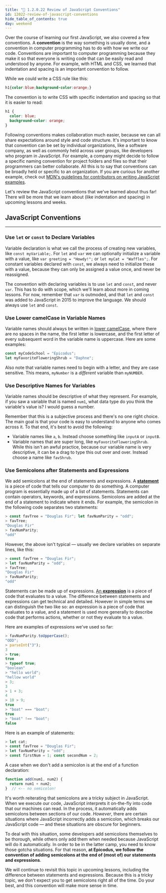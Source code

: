 ```yaml
---
title: "📓 1.2.0.22 Review of JavaScript Conventions"
id: 12022-review-of-javascript-conventions
hide_table_of_contents: true
day: weekend
---
```


Over the course of learning our first JavaScript, we also covered a few conventions. A **convention** is the way something is usually done, and a convention in computer programming has to do with how we write our code. Conventions are important to computer programming because they make it so that everyone is writing code that can be easily read and understood by anyone. For example, with HTML and CSS, we learned that indentation and spacing is an important convention to follow.

While we could write a CSS rule like this:

```css
h1{color:blue;background-color:orange;}
```

The convention is to write CSS with specific indentation and spacing so that it is easier to read:

```css
h1 { 
  color: blue;
  background-color: orange;
}
```

Following conventions makes collaboration much easier, because we can all share expectations around style and code structure. It's important to know that convention can be set by individual organizations, like a software company, as well as commonly held across user groups, like developers who program in JavaScript. For example, a company might decide to follow a specific naming convention for project folders and files so that their programmers can better collaborate. All this is to say that conventions can be broadly held or specific to an organization. If you are curious for another example, check out [MDN's guidelines for contributors on writing JavaScript examples](https://developer.mozilla.org/en-US/docs/MDN/Guidelines/Code_guidelines/JavaScript#use_expanded_syntax). 

Let's review the JavaScript conventions that we've learned about thus far! There will be more that we learn about (like indentation and spacing) in upcoming lessons and weeks.

## JavaScript Conventions
---

### Use `let` or `const` to Declare Variables

Variable declaration is what we call the process of creating new variables, like `const myVariable;`. For `let` and `var` we can optionally initialize a variable with a value, like `var greeting = "Howdy!";` or `let myCat = "Waffles";`. For constant variables declared with `const`, we always need to initialize these with a value, because they can only be assigned a value once, and never be reassigned.

The convention with declaring variables is to use `let` and `const`, and never `var`. This has to do with scope, which we'll learn about more in coming lessons. For now, remember that `var` is outmoded, and that `let` and `const` was added to JavaScript in 2015 to improve the language. We should always use `let` and `const`.

### Use Lower camelCase in Variable Names

Variable names should always be written in [lower camelCase](https://developer.mozilla.org/en-US/docs/MDN/Guidelines/Code_guidelines/JavaScript#variable_naming), where there are no spaces in the name, the first letter is lowercase, and the first letter of every subsequent word in the variable name is uppercase. Here are some examples:

```js
const myCodeSchool = "Epicodus";
let myFavoriteFloweringShrub = "Daphne";
```

Also note that variable names need to begin with a letter, and they are case sensitive. This means,  `myNumber` is a _different_ variable than `myNUMBER`.

### Use Descriptive Names for Variables

Variable names should be descriptive of what they represent. For example, if you saw a variable that is named `num1`, what data type do you think the variable's value is? I would guess a number. 

Remember that this is a subjective process and there's no one right choice. The main goal is that your code is easy to understand to anyone who comes across it. To that end, it's best to avoid the following:

* Variable names like `a`, `b`. Instead choose something like `inputA` or `inputB`.
* Variable names that are super long, like `myFavoriteFloweringShrub`. While this isn't an awful practice, because our variable name is very descriptive, it can be a drag to type this out over and over. Instead choose a name like `favShrub`.

### Use Semicolons after Statements and Expressions

We add semicolons at the end of statements and expressions. A [**statement**](https://developer.mozilla.org/en-US/docs/Glossary/Statement) is a piece of code that tells our computer to do something. A computer program is essentially made up of a list of statements. Statements can contain operators, keywords, and expressions. Semicolons are added at the end of a statement to indicate where it ends. For example, the semicolon in the following code separates two statements:

```js
> const favTree = "Douglas Fir"; let favNumParity = "odd";
> favTree;
"Douglas Fir"
> favNumParity;
"odd"
```

However, the above isn't typical — usually we declare variables on separate lines, like this:

```js
> const favTree = "Douglas Fir"; 
> let favNumParity = "odd";
> favTree;
"Douglas Fir"
> favNumParity;
"odd"
```

Statements can be made up of expressions. [An **expression**](https://developer.mozilla.org/en-US/docs/Web/JavaScript/Guide/Expressions_and_Operators#expressions) is a piece of code that evaluates to a value. The difference between statements and expressions can get technical and detailed. However in simple terms we can distinguish the two like so: an expression is a piece of code that evaluates to a value, and a statement is used more generally to describe code that performs actions, whether or not they evaluate to a value.  

Here are examples of expressions we've used so far:

```js
> favNumParity.toUpperCase();
"ODD";
> parseInt("3");
3
> true;
true
> typeof true;
"boolean"
> "hello world";
"hellow world"
> 3;
3
> 1 + 3;
4
> 10 > 9;
true
> "boat" === "boat";
true
> "boat" !== "boat";
false
```

Here is an example of statements:

```js
> let cat;
> const favTree = "Douglas Fir";
> let favNumParity = "odd";
> const firstNum = 1; const secondNum = 2;
```

A case when we don't add a semicolon is at the end of a function declaration:

```js
function add(num1, num2) {
  return num1 + num2;
}  // <-- no semicolon!
```

It's worth reiterating that semicolons are a tricky subject in JavaScript. When we execute our code, JavaScript interprets it on-the-fly into code that our machines can read. In the process, it automatically adds semicolons between sections of our code. _However_, there are certain situations where JavaScript incorrectly adds a semicolon, which breaks our JavaScript code — and these situations are obscure for beginners. 

To deal with this situation, some developers add semicolons themselves to be thorough, while others only add them when needed because JavaScript will do it automatically. In order to be in the latter camp, you need to know those gotcha situations. For that reason, **at Epicodus, we follow the convention of adding semicolons at the end of (most of) our statements and expressions**. 

We will continue to revisit this topic in upcoming lessons, including the difference between statements and expressions. Because this is a tricky topic, we don't expect you to get semicolons right all of the time. Do your best, and this convention will make more sense in time.
